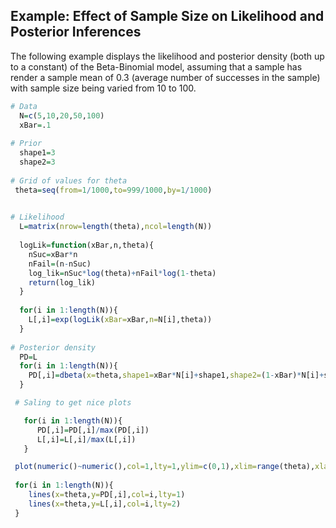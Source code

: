 
## Example: Effect of Sample Size on Likelihood and Posterior Inferences

The following example displays the likelihood and posterior density (both up to a constant)
of the Beta-Binomial model, assuming that a sample has render a sample mean of 0.3 (average
number of successes in the sample) with sample size being varied from 10 to 100.

```R
# Data
  N=c(5,10,20,50,100)
  xBar=.1
  
# Prior
  shape1=3
  shape2=3
    
# Grid of values for theta
 theta=seq(from=1/1000,to=999/1000,by=1/1000)
 

# Likelihood
  L=matrix(nrow=length(theta),ncol=length(N))
  
  logLik=function(xBar,n,theta){
  	nSuc=xBar*n
  	nFail=(n-nSuc)
  	log_lik=nSuc*log(theta)+nFail*log(1-theta)
  	return(log_lik)
  }
  
  for(i in 1:length(N)){
  	L[,i]=exp(logLik(xBar=xBar,n=N[i],theta))
  }
  
# Posterior density
  PD=L
  for(i in 1:length(N)){
  	PD[,i]=dbeta(x=theta,shape1=xBar*N[i]+shape1,shape2=(1-xBar)*N[i]+shape2)
  }

 # Saling to get nice plots

   for(i in 1:length(N)){
   	  PD[,i]=PD[,i]/max(PD[,i])
   	  L[,i]=L[,i]/max(L[,i]) 
   }

 plot(numeric()~numeric(),col=1,lty=1,ylim=c(0,1),xlim=range(theta),xlab=expression('theta'))
 
 for(i in 1:length(N)){
 	lines(x=theta,y=PD[,i],col=i,lty=1)
 	lines(x=theta,y=L[,i],col=i,lty=2)
 }
 
```
 

